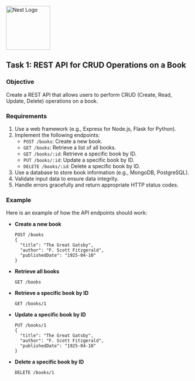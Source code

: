 <p align="left">
  <a href="http://nestjs.com/" target="blank"><img src="https://nestjs.com/img/logo-small.svg" width="120" alt="Nest Logo" /></a>
</p>

[circleci-image]: https://img.shields.io/circleci/build/github/nestjs/nest/master?token=abc123def456
[circleci-url]: https://circleci.com/gh/nestjs/nest

## Task 1: REST API for CRUD Operations on a Book

### Objective

Create a REST API that allows users to perform CRUD (Create, Read, Update, Delete) operations on a book.

### Requirements

1. Use a web framework (e.g., Express for Node.js, Flask for Python).
2. Implement the following endpoints:
   - `POST /books`: Create a new book.
   - `GET /books`: Retrieve a list of all books.
   - `GET /books/:id`: Retrieve a specific book by ID.
   - `PUT /books/:id`: Update a specific book by ID.
   - `DELETE /books/:id`: Delete a specific book by ID.
3. Use a database to store book information (e.g., MongoDB, PostgreSQL).
4. Validate input data to ensure data integrity.
5. Handle errors gracefully and return appropriate HTTP status codes.

### Example

Here is an example of how the API endpoints should work:

- **Create a new book**

  ```
  POST /books
  {
    "title": "The Great Gatsby",
    "author": "F. Scott Fitzgerald",
    "publishedDate": "1925-04-10"
  }
  ```

- **Retrieve all books**

  ```
  GET /books
  ```

- **Retrieve a specific book by ID**

  ```
  GET /books/1
  ```

- **Update a specific book by ID**

  ```
  PUT /books/1
  {
    "title": "The Great Gatsby",
    "author": "F. Scott Fitzgerald",
    "publishedDate": "1925-04-10"
  }
  ```

- **Delete a specific book by ID**
  ```
  DELETE /books/1
  ```
